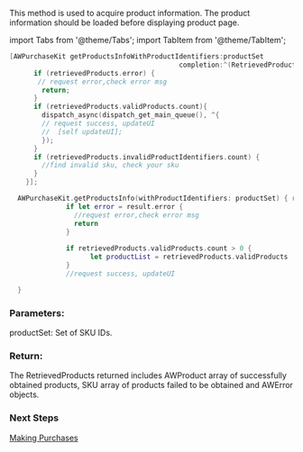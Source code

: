 

 This method is used to acquire product information. The product information should be loaded before displaying product page.


import Tabs from '@theme/Tabs';
import TabItem from '@theme/TabItem';

<Tabs>
  <TabItem value="Objective-C" label="Objective-C">

```Objective-C 
[AWPurchaseKit getProductsInfoWithProductIdentifiers:productSet
                                          completion:^(RetrievedProducts * _Nonnull retrievedProducts) {
      if (retrievedProducts.error) {
       // request error,check error msg
        return;
      }
      if (retrievedProducts.validProducts.count){
        dispatch_async(dispatch_get_main_queue(), ^{
        // request success, updateUI
        //  [self updateUI];
        });
      }
      if (retrievedProducts.invalidProductIdentifiers.count) {
        //find invalid sku, check your sku
      }
    }];
```
  </TabItem>
  <TabItem value="Swift" label="Swift">

```Swift
  AWPurchaseKit.getProductsInfo(withProductIdentifiers: productSet) { retrievedProducts in
              if let error = result.error {
                //request error,check error msg
                return
              }
                
              if retrievedProducts.validProducts.count > 0 {
                    let productList = retrievedProducts.validProducts
              }
              //request success, updateUI

  }
```
  </TabItem>
</Tabs>
  


### Parameters:

 productSet: Set of SKU IDs.
### Return:
 The RetrievedProducts returned includes AWProduct array of successfully obtained products, SKU array of products failed to be obtained and AWError objects.



### Next Steps

[Making Purchases](/MakingPurchases/iOS.md)